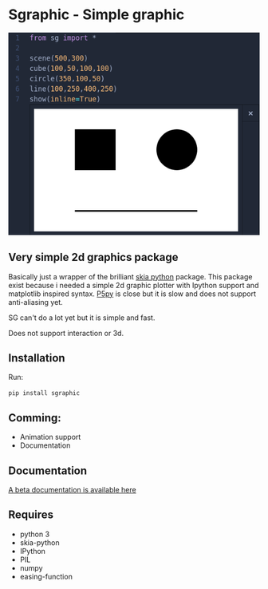 # Sgraphic - Simple graphic

![simple graphics exaple](img/example.png)

##  Very simple 2d graphics package
Basically just a wrapper of the brilliant [skia python](https://github.com/kyamagu/skia-python) package.
This package exist because i needed a simple 2d graphic plotter with Ipython support and matplotlib inspired syntax.
[P5py](https://github.com/p5py/p5) is close but it is slow and does not support anti-aliasing yet.

SG can't do a lot yet but it is simple and fast.

Does not support interaction or 3d.

## Installation
Run:

``pip install sgraphic``

## Comming:
 - Animation support
 - Documentation


## Documentation
[A beta documentation is available here](https://renetc.github.io/sgraphic/)

## Requires
- python 3
- skia-python
- IPython
- PIL
- numpy
- easing-function

<!--

medium
https://thucnc.medium.com/how-to-publish-your-own-python-package-to-pypi-4318868210f9

update
https://stackoverflow.com/questions/57411888/how-to-update-pip-package

cp -a /home/renec/anaconda3/lib/python3.7/site-packages/sg/. /home/renec/Drive/Dokumenter/pip_sg/sgraphic


-->
